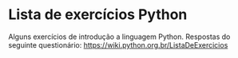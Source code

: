 # Lista de exercícios Python
Alguns exercícios de introdução a linguagem Python.
Respostas do seguinte questionário: https://wiki.python.org.br/ListaDeExercicios
